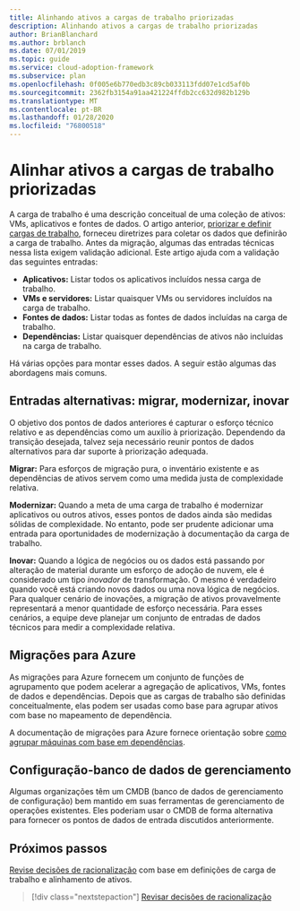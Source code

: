 ```yaml
---
title: Alinhando ativos a cargas de trabalho priorizadas
description: Alinhando ativos a cargas de trabalho priorizadas
author: BrianBlanchard
ms.author: brblanch
ms.date: 07/01/2019
ms.topic: guide
ms.service: cloud-adoption-framework
ms.subservice: plan
ms.openlocfilehash: 0f005e6b770edb3c89cb033113fdd07e1cd5af0b
ms.sourcegitcommit: 2362fb3154a91aa421224ffdb2cc632d982b129b
ms.translationtype: MT
ms.contentlocale: pt-BR
ms.lasthandoff: 01/28/2020
ms.locfileid: "76800518"
---
```

# <a name="align-assets-to-prioritized-workloads"></a>Alinhar ativos a cargas de trabalho priorizadas

A carga de trabalho é uma descrição conceitual de uma coleção de ativos: VMs, aplicativos e fontes de dados. O artigo anterior, [priorizar e definir cargas de trabalho](./workloads.md), forneceu diretrizes para coletar os dados que definirão a carga de trabalho. Antes da migração, algumas das entradas técnicas nessa lista exigem validação adicional. Este artigo ajuda com a validação das seguintes entradas:

- **Aplicativos:** Listar todos os aplicativos incluídos nessa carga de trabalho.
- **VMs e servidores:** Listar quaisquer VMs ou servidores incluídos na carga de trabalho.
- **Fontes de dados:** Listar todas as fontes de dados incluídas na carga de trabalho.
- **Dependências:** Listar quaisquer dependências de ativos não incluídas na carga de trabalho.

Há várias opções para montar esses dados. A seguir estão algumas das abordagens mais comuns.

## <a name="alternative-inputs-migrate-modernize-innovate"></a>Entradas alternativas: migrar, modernizar, inovar

O objetivo dos pontos de dados anteriores é capturar o esforço técnico relativo e as dependências como um auxílio à priorização. Dependendo da transição desejada, talvez seja necessário reunir pontos de dados alternativos para dar suporte à priorização adequada.

**Migrar:** Para esforços de migração pura, o inventário existente e as dependências de ativos servem como uma medida justa de complexidade relativa.

**Modernizar:** Quando a meta de uma carga de trabalho é modernizar aplicativos ou outros ativos, esses pontos de dados ainda são medidas sólidas de complexidade. No entanto, pode ser prudente adicionar uma entrada para oportunidades de modernização à documentação da carga de trabalho.

**Inovar:** Quando a lógica de negócios ou os dados está passando por alteração de material durante um esforço de adoção de nuvem, ele é considerado um tipo *inovador* de transformação. O mesmo é verdadeiro quando você está criando novos dados ou uma nova lógica de negócios. Para qualquer cenário de inovações, a migração de ativos provavelmente representará a menor quantidade de esforço necessária. Para esses cenários, a equipe deve planejar um conjunto de entradas de dados técnicos para medir a complexidade relativa.

## <a name="azure-migrate"></a>Migrações para Azure

As migrações para Azure fornecem um conjunto de funções de agrupamento que podem acelerar a agregação de aplicativos, VMs, fontes de dados e dependências. Depois que as cargas de trabalho são definidas conceitualmente, elas podem ser usadas como base para agrupar ativos com base no mapeamento de dependência.

A documentação de migrações para Azure fornece orientação sobre [como agrupar máquinas com base em dependências](https://docs.microsoft.com/azure/migrate/how-to-create-group-machine-dependencies).

## <a name="configuration-management-database"></a>Configuração-banco de dados de gerenciamento

Algumas organizações têm um CMDB (banco de dados de gerenciamento de configuração) bem mantido em suas ferramentas de gerenciamento de operações existentes. Eles poderiam usar o CMDB de forma alternativa para fornecer os pontos de dados de entrada discutidos anteriormente.

## <a name="next-steps"></a>Próximos passos

[Revise decisões de racionalização](./review-rationalization.md) com base em definições de carga de trabalho e alinhamento de ativos.

> [!div class="nextstepaction"]
> [Revisar decisões de racionalização](./review-rationalization.md)
